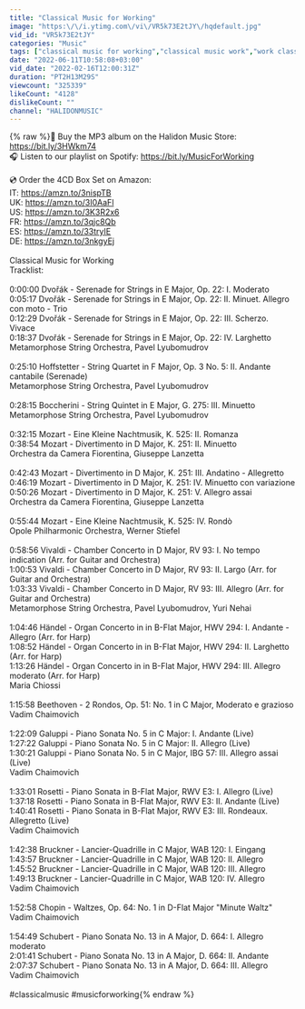 ```yaml
---
title: "Classical Music for Working"
image: "https:\/\/i.ytimg.com\/vi\/VR5k73E2tJY\/hqdefault.jpg"
vid_id: "VR5k73E2tJY"
categories: "Music"
tags: ["classical music for working","classical music work","work classical music"]
date: "2022-06-11T10:58:08+03:00"
vid_date: "2022-02-16T12:00:31Z"
duration: "PT2H13M29S"
viewcount: "325339"
likeCount: "4128"
dislikeCount: ""
channel: "HALIDONMUSIC"
---
```

{% raw %}🎵 Buy the MP3 album on the Halidon Music Store: <a rel="nofollow" target="blank" href="https://bit.ly/3HWkm74">https://bit.ly/3HWkm74</a><br />🎧 Listen to our playlist on Spotify: <a rel="nofollow" target="blank" href="https://bit.ly/MusicForWorking">https://bit.ly/MusicForWorking</a><br /><br />💿 Order the 4CD Box Set on Amazon:<br />IT: <a rel="nofollow" target="blank" href="https://amzn.to/3nispTB">https://amzn.to/3nispTB</a><br />UK: <a rel="nofollow" target="blank" href="https://amzn.to/3I0AaFl">https://amzn.to/3I0AaFl</a><br />US: <a rel="nofollow" target="blank" href="https://amzn.to/3K3R2x6">https://amzn.to/3K3R2x6</a><br />FR: <a rel="nofollow" target="blank" href="https://amzn.to/3qjc8Qb">https://amzn.to/3qjc8Qb</a><br />ES: <a rel="nofollow" target="blank" href="https://amzn.to/33tryIE">https://amzn.to/33tryIE</a><br />DE: <a rel="nofollow" target="blank" href="https://amzn.to/3nkgyEj">https://amzn.to/3nkgyEj</a><br /><br />Classical Music for Working<br />Tracklist: <br /><br />0:00:00 Dvořák - Serenade for Strings in E Major, Op. 22: I. Moderato<br />0:05:17 Dvořák - Serenade for Strings in E Major, Op. 22: II. Minuet. Allegro con moto - Trio<br />0:12:29 Dvořák - Serenade for Strings in E Major, Op. 22: III. Scherzo. Vivace<br />0:18:37 Dvořák - Serenade for Strings in E Major, Op. 22: IV. Larghetto<br />Metamorphose String Orchestra, Pavel Lyubomudrov<br /><br />0:25:10 Hoffstetter - String Quartet in F Major, Op. 3 No. 5: II. Andante cantabile (Serenade)<br />Metamorphose String Orchestra, Pavel Lyubomudrov<br /><br />0:28:15 Boccherini - String Quintet in E Major, G. 275: III. Minuetto<br />Metamorphose String Orchestra, Pavel Lyubomudrov<br /><br />0:32:15 Mozart - Eine Kleine Nachtmusik, K. 525: II. Romanza<br />0:38:54 Mozart - Divertimento in D Major, K. 251: II. Minuetto<br />Orchestra da Camera Fiorentina, Giuseppe Lanzetta<br /><br />0:42:43 Mozart - Divertimento in D Major, K. 251: III. Andatino - Allegretto<br />0:46:19 Mozart - Divertimento in D Major, K. 251: IV. Minuetto con variazione<br />0:50:26 Mozart - Divertimento in D Major, K. 251: V. Allegro assai<br />Orchestra da Camera Fiorentina, Giuseppe Lanzetta<br /><br />0:55:44 Mozart - Eine Kleine Nachtmusik, K. 525: IV. Rondò<br />Opole Philharmonic Orchestra, Werner Stiefel<br /><br />0:58:56 Vivaldi - Chamber Concerto in D Major, RV 93: I. No tempo indication (Arr. for Guitar and Orchestra)<br />1:00:53 Vivaldi - Chamber Concerto in D Major, RV 93: II. Largo (Arr. for Guitar and Orchestra)<br />1:03:33 Vivaldi - Chamber Concerto in D Major, RV 93: III. Allegro (Arr. for Guitar and Orchestra)<br />Metamorphose String Orchestra, Pavel Lyubomudrov, Yuri Nehai<br /><br />1:04:46 Händel - Organ Concerto in in B-Flat Major, HWV 294: I. Andante - Allegro (Arr. for Harp)<br />1:08:52 Händel - Organ Concerto in in B-Flat Major, HWV 294: II. Larghetto (Arr. for Harp)<br />1:13:26 Händel - Organ Concerto in in B-Flat Major, HWV 294: III. Allegro moderato (Arr. for Harp)<br />Maria Chiossi<br /><br />1:15:58 Beethoven - 2 Rondos, Op. 51: No. 1 in C Major, Moderato e grazioso<br />Vadim Chaimovich<br /><br />1:22:09 Galuppi - Piano Sonata No. 5 in C Major: I. Andante (Live)<br />1:27:22 Galuppi - Piano Sonata No. 5 in C Major: II. Allegro (Live)<br />1:30:21 Galuppi - Piano Sonata No. 5 in C Major, IBG 57: III. Allegro assai (Live)<br />Vadim Chaimovich<br /><br />1:33:01 Rosetti - Piano Sonata in B-Flat Major, RWV E3: I. Allegro (Live)<br />1:37:18 Rosetti - Piano Sonata in B-Flat Major, RWV E3: II. Andante (Live)<br />1:40:41 Rosetti - Piano Sonata in B-Flat Major, RWV E3: III. Rondeaux. Allegretto (Live)<br />Vadim Chaimovich<br /><br />1:42:38 Bruckner - Lancier-Quadrille in C Major, WAB 120: I. Eingang<br />1:43:57 Bruckner - Lancier-Quadrille in C Major, WAB 120: II. Allegro<br />1:45:52 Bruckner - Lancier-Quadrille in C Major, WAB 120: III. Allegro<br />1:49:13 Bruckner - Lancier-Quadrille in C Major, WAB 120: IV. Allegro<br />Vadim Chaimovich<br /><br />1:52:58 Chopin - Waltzes, Op. 64: No. 1 in D-Flat Major &quot;Minute Waltz&quot;<br />Vadim Chaimovich<br /><br />1:54:49 Schubert - Piano Sonata No. 13 in A Major, D. 664: I. Allegro moderato<br />2:01:41 Schubert - Piano Sonata No. 13 in A Major, D. 664: II. Andante<br />2:07:37 Schubert - Piano Sonata No. 13 in A Major, D. 664: III. Allegro<br />Vadim Chaimovich<br /><br />#classicalmusic #musicforworking{% endraw %}
